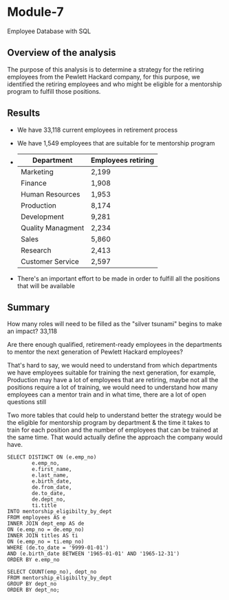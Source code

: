 # Module-7
Employee Database with SQL

## Overview of the analysis 
The purpose of this analysis is to determine a strategy for the retiring employees from the Pewlett Hackard company, for this purpose, we identified the retiring employees and who might be eligible for a mentorship program to fulfill those positions. 

## Results 
* We have 33,118 current employees in retirement process 
* We have 1,549 employees that are suitable for te mentorship program
* | Department   | Employees retiring |
  | ---      | ---      
  |Marketing	|2,199|
  |Finance|	1,908|
  |Human Resources|	1,953|	
  |Production	| 8,174|	
  |Development|	9,281|	
  |Quality Managment|2,234|	
  |Sales|	5,860|	
  |Research|	2,413|	
  |Customer Service|	2,597|	

* There's an important effort to be made in order to fulfill all the positions that will be available

  	
## Summary 
How many roles will need to be filled as the "silver tsunami" begins to make an impact? 33,118

Are there enough qualified, retirement-ready employees in the departments to mentor the next generation of Pewlett Hackard employees? 

That's hard to say, we would need to understand from which departments we have employees suitable for training the next generation, for example, Production may have a lot of employees that are retiring, maybe not all the positions require a lot of training, we would need to understand how many employees can a mentor train and in what time, there are a lot of open questions still 

Two more tables that could help to understand better the strategy would be the eligible for mentorship program by department & the time it takes to train for each position and the number of employees that can be trained at the same time. That would actually define the approach the company would have. 

```
SELECT DISTINCT ON (e.emp_no)
        e.emp_no,
        e.first_name,
        e.last_name,
        e.birth_date,
        de.from_date,
        de.to_date,
		de.dept_no,
        ti.title
INTO mentorship_eligibilty_by_dept
FROM employees AS e
INNER JOIN dept_emp AS de
ON (e.emp_no = de.emp_no)
INNER JOIN titles AS ti
ON (e.emp_no = ti.emp_no)
WHERE (de.to_date = '9999-01-01')
AND (e.birth_date BETWEEN '1965-01-01' AND '1965-12-31')
ORDER BY e.emp_no

SELECT COUNT(emp_no), dept_no
FROM mentorship_eligibilty_by_dept
GROUP BY dept_no
ORDER BY dept_no;
```
